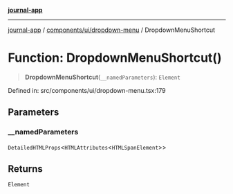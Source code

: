 [**journal-app**](../../../../README.md)

***

[journal-app](../../../../modules.md) / [components/ui/dropdown-menu](../README.md) / DropdownMenuShortcut

# Function: DropdownMenuShortcut()

> **DropdownMenuShortcut**(`__namedParameters`): `Element`

Defined in: src/components/ui/dropdown-menu.tsx:179

## Parameters

### \_\_namedParameters

`DetailedHTMLProps`\<`HTMLAttributes`\<`HTMLSpanElement`\>\>

## Returns

`Element`
